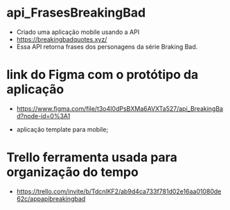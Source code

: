 # api_FrasesBreakingBad
 - Criado uma aplicação mobile usando a API
 - https://breakingbadquotes.xyz/
 - Essa API retorna frases dos personagens da série Braking Bad.

 



# link do Figma com o protótipo da aplicação
- https://www.figma.com/file/t3o4I0dPsBXMa6AVXTa527/api_BreakingBad?node-id=0%3A1


- aplicação template para mobile;

# Trello ferramenta usada para organização do tempo

- https://trello.com/invite/b/TdcnlKF2/ab9d4ca733f781d02e16aa01080de62c/appapibreakingbad